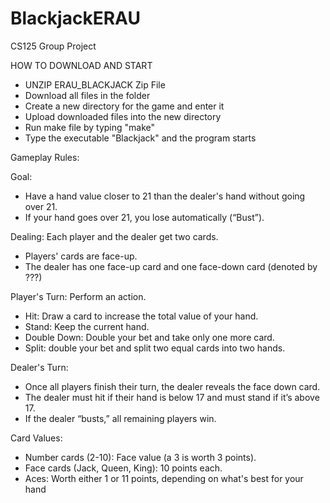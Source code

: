 # BlackjackERAU
CS125 Group Project

HOW TO DOWNLOAD AND START
- UNZIP ERAU_BLACKJACK Zip File
- Download all files in the folder
- Create a new directory for the game and enter it
- Upload downloaded files into the new directory
- Run make file by typing "make"
- Type the executable "Blackjack" and the program starts

Gameplay Rules: 

Goal: 
- Have a hand value closer to 21 than the dealer's hand without going over 21. 
- If your hand goes over 21, you lose automatically (“Bust”).

Dealing: Each player and the dealer get two cards.
- Players' cards are face-up.
- The dealer has one face-up card and one face-down card (denoted by ???)

Player's Turn: Perform an action.
- Hit: Draw a card to increase the total value of your hand.  
- Stand: Keep the current hand.
- Double Down: Double your bet and take only one more card.
- Split: double your bet and split two equal cards into two hands.

Dealer's Turn: 
- Once all players finish their turn, the dealer reveals the face down card.
- The dealer must hit if their hand is below 17 and must stand if it’s above 17.
- If the dealer “busts,” all remaining players win.

Card Values: 
- Number cards (2-10): Face value (a 3 is worth 3 points).
- Face cards (Jack, Queen, King): 10 points each.
- Aces: Worth either 1 or 11 points, depending on what's best for your hand 



